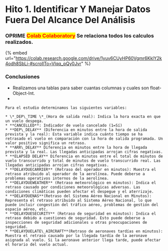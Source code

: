 # Hito 1. Identificar Y Manejar Datos Fuera Del Alcance Del Análisis

### OPRIME <mark style="color:red;">**Colab Colaboratory**</mark> Se relaciona todos los calculos realizados.

{% embed url="https://colab.research.google.com/drive/1yuv6CUyHP60Vgmr6KklY2k4odh8SbLi-#scrollTo=Vlqq_pQy0Jvr" %}

### Conclusiones

* Realizamos una tablas para saber cuantas columnas y cuales son float-Object-Int.
*

    Para el estudio determinamos las siguientes variables:

    * \*_DEP\_TIME \*_(Hora de salida real): Indica la hora exacta en que un vuelo despega.
    * **CANCELLED**: Indicador de vuelo cancelado (1=Sí)
    * **DEP\_DELAY** (Diferencia en minutos entre la hora de salida prevista y la real): Esta variable indica cuánto tiempo se ha retrasado el vuelo en comparación con la hora de salida programada. Un valor positivo significa un retraso.
    * **ARR\_DELAY** Diferencia en minutos entre la hora de llegada prevista y la real. Las llegadas anticipadas arrojan cifras negativas.
    * **ELAPSED DELAY** Diferencia en minutos entre el total de minutos de vuelo transcurrido y total de minutos de vuelo transcurrido real. Las llegadas anticipadas arrojan cifras negativas.
    * **DELAYDUECARRIER** (Retraso del operador en minutos): Muestra el retraso atribuido al operador de la aerolínea. Puede deberse a problemas operativos internos de la aerolínea.
    * **DELAYDUEWEATHER** (Retraso meteorológico en minutos): Indica el retraso causado por condiciones meteorológicas adversas. Las condiciones climáticas pueden afectar el despegue y el aterrizaje.
    * **DELAYDUENAS**(Retraso del Sistema Aéreo Nacional en Minutos): Representa el retraso atribuido al Sistema Aéreo Nacional, lo que puede incluir congestión del tráfico aéreo, problemas de gestión del espacio aéreo, etc.
    * **DELAYDUESECURITY** (Retraso de seguridad en minutos): Indica el retraso debido a cuestiones de seguridad. Esto puede deberse a inspecciones de seguridad adicionales u otras preocupaciones de seguridad.
    * **DELAYDUELATE\_AIRCRAFT**(Retraso de aeronaves tardías en minutos): Muestra el retraso causado por la llegada tardía de la aeronave asignada al vuelo. Si la aeronave anterior llega tarde, puede afectar el horario del vuelo actual.

###





